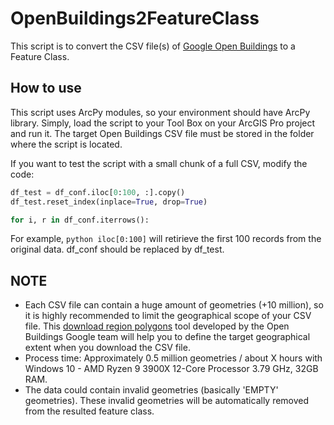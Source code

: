 # OpenBuildings2FeatureClass
This script is to convert the CSV file(s) of [Google Open Buildings](https://sites.research.google/open-buildings/) to a Feature Class.

## How to use
This script uses ArcPy modules, so your environment should have ArcPy library. Simply, load the script to your Tool Box on your ArcGIS Pro project and run it. The target Open Buildings CSV file must be stored in the folder where the script is located.

If you want to test the script with a small chunk of a full CSV, modify the code:

```python
df_test = df_conf.iloc[0:100, :].copy()
df_test.reset_index(inplace=True, drop=True)

for i, r in df_conf.iterrows():
```
For example, ```python iloc[0:100]``` will retirieve the first 100 records from the original data. df_conf should be replaced by df_test.

## NOTE

* Each CSV file can contain a huge amount of geometries (+10 million), so it is highly recommended to limit the geographical scope of your CSV file. This [download region polygons](https://colab.research.google.com/github/google-research/google-research/blob/master/building_detection/open_buildings_download_region_polygons.ipynb#scrollTo=fwxfj3B1qUWu) tool developed by the Open Buildings Google team will help you to define the target geographical extent when you download the CSV file.
* Process time: Approximately 0.5 million geometries / about X hours with Windows 10 - AMD Ryzen 9 3900X 12-Core Processor 3.79 GHz, 32GB RAM.
* The data could contain invalid geometries (basically 'EMPTY' geometries). These invalid geometries will be automatically removed from the resulted feature class.
